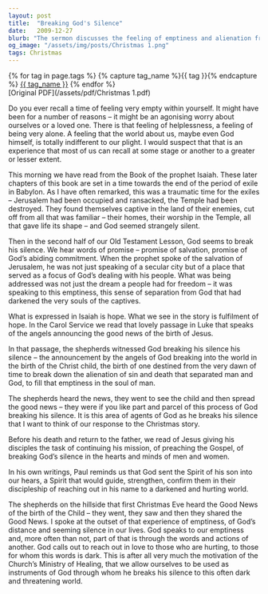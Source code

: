 ```yaml
---
layout: post
title:  "Breaking God's Silence"
date:   2009-12-27
blurb: "The sermon discusses the feeling of emptiness and alienation from God, drawing parallels with the exile in Babylon and the silence of God. It emphasizes the hope expressed in Isaiah and the fulfillment of this hope with the birth of Jesus. The sermon also highlights the role of the shepherds as agents of God in breaking His silence and spreading the good news."
og_image: "/assets/img/posts/Christmas 1.png"
tags: Christmas
---    
```

<div class="tag-pills">
  {% for tag in page.tags %}
    {% capture tag_name %}{{ tag }}{% endcapture %}
    <a href="{{ site.baseurl }}/tag/{{ tag_name }}" class="tag-pill">{{ tag_name }}</a>
  {% endfor %}
</div>
[Original PDF](/assets/pdf/Christmas 1.pdf)

Do you ever recall a time of feeling very empty within yourself. It might have been for a number of reasons – it might be an agonising worry about ourselves or a loved one. There is that feeling of helplessness, a feeling of being very alone. A feeling that the world about us, maybe even God himself, is totally indifferent to our plight. I would suspect that that is an experience that most of us can recall at some stage or another to a greater or lesser extent.

This morning we have read from the Book of the prophet Isaiah. These later chapters of this book are set in a time towards the end of the period of exile in Babylon. As I have often remarked, this was a traumatic time for the exiles – Jerusalem had been occupied and ransacked, the Temple had been destroyed. They found themselves captive in the land of their enemies, cut off from all that was familiar – their homes, their worship in the Temple, all that gave life its shape – and God seemed strangely silent.

Then in the second half of our Old Testament Lesson, God seems to break his silence. We hear words of promise – promise of salvation, promise of God’s abiding commitment. When the prophet spoke of the salvation of Jerusalem, he was not just speaking of a secular city but of a place that served as a focus of God’s dealing with his people. What was being addressed was not just the dream a people had for freedom – it was speaking to this emptiness, this sense of separation from God that had darkened the very souls of the captives.

What is expressed in Isaiah is hope. What we see in the story is fulfilment of hope. In the Carol Service we read that lovely passage in Luke that speaks of the angels announcing the good news of the birth of Jesus.

In that passage, the shepherds witnessed God breaking his silence his silence – the announcement by the angels of God breaking into the world in the birth of the Christ child, the birth of one destined from the very dawn of time to break down the alienation of sin and death that separated man and God, to fill that emptiness in the soul of man.

The shepherds heard the news, they went to see the child and then spread the good news – they were if you like part and parcel of this process of God breaking his silence. It is this area of agents of God as he breaks his silence that I want to think of our response to the Christmas story.

Before his death and return to the father, we read of Jesus giving his disciples the task of continuing his mission, of preaching the Gospel, of breaking God’s silence in the hearts and minds of men and women.

In his own writings, Paul reminds us that God sent the Spirit of his son into our hears, a Spirit that would guide, strengthen, confirm them in their discipleship of reaching out in his name to a darkened and hurting world.

The shepherds on the hillside that first Christmas Eve heard the Good News of the birth of the Child – they went, they saw and then they shared the Good News. I spoke at the outset of that experience of emptiness, of God’s distance and seeming silence in our lives. God speaks to our emptiness and, more often than not, part of that is through the words and actions of another. God calls out to reach out in love to those who are hurting, to those for whom this words is dark. This is after all very much the motivation of the Church’s Ministry of Healing, that we allow ourselves to be used as instruments of God through whom he breaks his silence to this often dark and threatening world.
